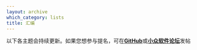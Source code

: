 ```yaml
---
layout: archive
which_category: lists
title: 汇编
---
```

以下各主题会持续更新。如果您想参与提名，可在[**GitHub**](https://github.com/feeshy/feeshy.github.io/discussions)或[**小众软件论坛**](https://meta.appinn.net/c/app/yellow-pages/46)发帖